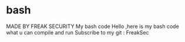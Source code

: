 # bash
MADE BY FREAK SECURITY
My bash code 
Hello ,here is my bash code what u can compile and run
Subscribe to my git : FreakSec
